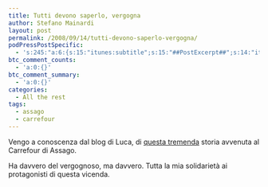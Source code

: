 ```yaml
---
title: Tutti devono saperlo, vergogna
author: Stefano Mainardi
layout: post
permalink: /2008/09/14/tutti-devono-saperlo-vergogna/
podPressPostSpecific:
  - 's:245:"a:6:{s:15:"itunes:subtitle";s:15:"##PostExcerpt##";s:14:"itunes:summary";s:15:"##PostExcerpt##";s:15:"itunes:keywords";s:17:"##WordPressCats##";s:13:"itunes:author";s:10:"##Global##";s:15:"itunes:explicit";s:2:"No";s:12:"itunes:block";s:2:"No";}";'
btc_comment_counts:
  - 'a:0:{}'
btc_comment_summary:
  - 'a:0:{}'
categories:
  - All the rest
tags:
  - assago
  - carrefour
---
```

Vengo a conoscenza dal blog di Luca, di <a href="http://blackcat.bloggy.biz/archive/3280.html" target="_blank">questa tremenda</a> storia avvenuta al Carrefour di Assago.

Ha davvero del vergognoso, ma davvero. Tutta la mia solidarietà ai protagonisti di questa vicenda.